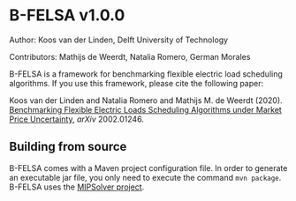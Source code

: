 # B-FELSA v1.0.0 #
Author: Koos van der Linden, 
Delft University of Technology   

Contributors: Mathijs de Weerdt, Natalia Romero, German Morales

B-FELSA is a framework for benchmarking flexible electric load scheduling algorithms.
If you use this framework, please cite the following paper:

Koos van der Linden and Natalia Romero and Mathijs M. de Weerdt (2020). [Benchmarking Flexible Electric Loads Scheduling Algorithms under Market Price Uncertainty](https://arxiv.org/abs/2002.01246), _arXiv_ 2002.01246. 

## Building from source ##
B-FELSA comes with a Maven project configuration file. In order to generate an executable jar file, you only need to execute the command `mvn package`.
B-FELSA uses the [MIPSolver project](https://github.com/AlgTUDelft/mipsolver). 

